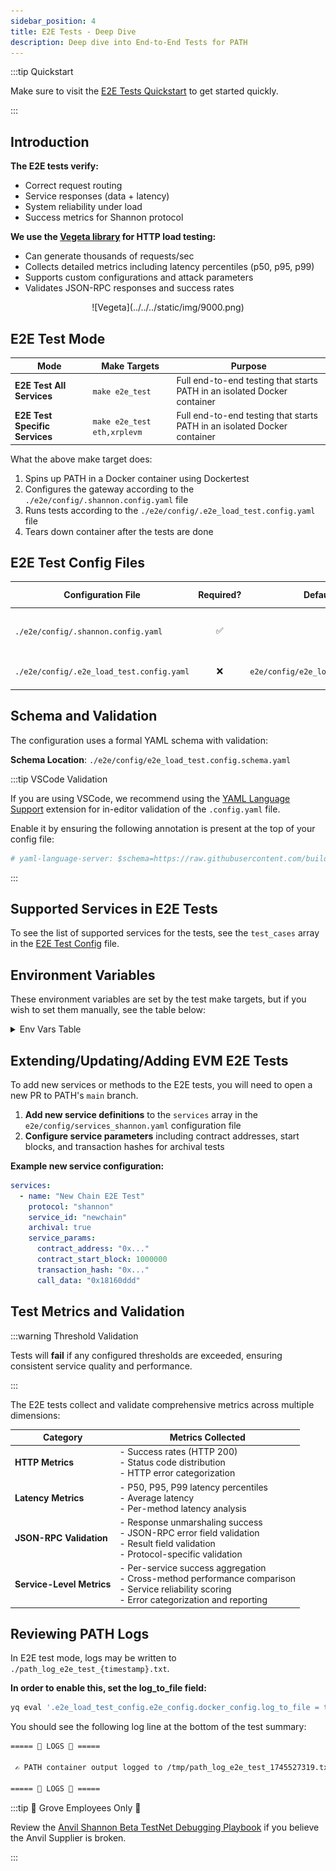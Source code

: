 ```yaml
---
sidebar_position: 4
title: E2E Tests - Deep Dive
description: Deep dive into End-to-End Tests for PATH
---
```


:::tip Quickstart

Make sure to visit the [E2E Tests Quickstart](3_e2e_tests_quickstart.md) to get started quickly.

:::

## Introduction

**The E2E tests verify:**

- Correct request routing
- Service responses (data + latency)
- System reliability under load
- Success metrics for Shannon protocol

**We use the [Vegeta library](https://github.com/tsenart/vegeta) for HTTP load testing:**

- Can generate thousands of requests/sec
- Collects detailed metrics including latency percentiles (p50, p95, p99)
- Supports custom configurations and attack parameters
- Validates JSON-RPC responses and success rates

<div align="center">
![Vegeta](../../../static/img/9000.png)
</div>

## E2E Test Mode

| Mode                           | Make Targets                | Purpose                                                                  |
| ------------------------------ | --------------------------- | ------------------------------------------------------------------------ |
| **E2E Test All Services**      | `make e2e_test`             | Full end-to-end testing that starts PATH in an isolated Docker container |
| **E2E Test Specific Services** | `make e2e_test eth,xrplevm` | Full end-to-end testing that starts PATH in an isolated Docker container |

What the above make target does:

1. Spins up PATH in a Docker container using Dockertest
2. Configures the gateway according to the `./e2e/config/.shannon.config.yaml` file
3. Runs tests according to the `./e2e/config/.e2e_load_test.config.yaml` file
4. Tears down container after the tests are done

## E2E Test Config Files

| Configuration File                        | Required? |             Default available?              | Description                            | Command to create or customize    |
| ----------------------------------------- | :-------: | :-----------------------------------------: | :------------------------------------- | :-------------------------------- |
| `./e2e/config/.shannon.config.yaml`       |    ✅     |                     ❌                      | Gateway service configuration for PATH | `make config_shannon_populate`    |
| `./e2e/config/.e2e_load_test.config.yaml` |    ❌     | `e2e/config/e2e_load_test.config.tmpl.yaml` | Custom configuration for E2E tests     | `make config_prepare_shannon_e2e` |

## Schema and Validation

The configuration uses a formal YAML schema with validation:

**Schema Location**: `./e2e/config/e2e_load_test.config.schema.yaml`

:::tip VSCode Validation

If you are using VSCode, we recommend using the [YAML Language Support](https://marketplace.visualstudio.com/items?itemName=redhat.vscode-yaml) extension for in-editor validation of the `.config.yaml` file.

Enable it by ensuring the following annotation is present at the top of your config file:

```yaml
# yaml-language-server: $schema=https://raw.githubusercontent.com/buildwithgrove/path/refs/heads/main/e2e/config/e2e_load_test.config.schema.yaml
```

:::

## Supported Services in E2E Tests

To see the list of supported services for the tests, see the `test_cases` array in the [E2E Test Config](https://github.com/buildwithgrove/path/blob/main/e2e/config/e2e_load_test.config.tmpl.yaml) file.

## Environment Variables

These environment variables are set by the test make targets, but if you wish to set them manually, see the table below:

<details>
<summary>Env Vars Table</summary>
| Variable         | Description                                                                                       | Values                              | Required |
| ---------------- | ------------------------------------------------------------------------------------------------- | ----------------------------------- | -------- |
| TEST_MODE        | Determines the test execution mode                                                                | `e2e`                               | Yes      |
| TEST_PROTOCOL    | Specifies which protocol to test                                                                  | `shannon`                           | Yes      |
| TEST_SERVICE_IDS | Specifies which service IDs to test. If not set, all service IDs for the protocol will be tested. | Comma-separated list of service IDs | No       |
</details>

## Extending/Updating/Adding EVM E2E Tests

To add new services or methods to the E2E tests, you will need to open a new PR to PATH's `main` branch.

1. **Add new service definitions** to the `services` array in the `e2e/config/services_shannon.yaml` configuration file
2. **Configure service parameters** including contract addresses, start blocks, and transaction hashes for archival tests

**Example new service configuration:**

```yaml
services:
  - name: "New Chain E2E Test"
    protocol: "shannon"
    service_id: "newchain"
    archival: true
    service_params:
      contract_address: "0x..."
      contract_start_block: 1000000
      transaction_hash: "0x..."
      call_data: "0x18160ddd"
```

## Test Metrics and Validation

:::warning Threshold Validation

Tests will **fail** if any configured thresholds are exceeded, ensuring consistent service quality and performance.

:::

The E2E tests collect and validate comprehensive metrics across multiple dimensions:

| **Category**              | **Metrics Collected**                                                                                                                                        |
| ------------------------- | ------------------------------------------------------------------------------------------------------------------------------------------------------------ |
| **HTTP Metrics**          | - Success rates (HTTP 200) <br/> - Status code distribution <br/> - HTTP error categorization                                                                |
| **Latency Metrics**       | - P50, P95, P99 latency percentiles <br/> - Average latency <br/> - Per-method latency analysis                                                              |
| **JSON-RPC Validation**   | - Response unmarshaling success <br/> - JSON-RPC error field validation <br/> - Result field validation <br/> - Protocol-specific validation                 |
| **Service-Level Metrics** | - Per-service success aggregation <br/> - Cross-method performance comparison <br/> - Service reliability scoring <br/> - Error categorization and reporting |

## Reviewing PATH Logs

In E2E test mode, logs may be written to `./path_log_e2e_test_{timestamp}.txt`.

**In order to enable this, set the log_to_file field:**

```bash
yq eval '.e2e_load_test_config.e2e_config.docker_config.log_to_file = true' -i ./e2e/config/.e2e_load_test.config.yaml
```

You should see the following log line at the bottom of the test summary:

```bash
===== 👀 LOGS 👀 =====

 ✍️ PATH container output logged to /tmp/path_log_e2e_test_1745527319.txt ✍️

===== 👀 LOGS 👀 =====

```

:::tip 🌿 Grove Employees Only 🌿

Review the [Anvil Shannon Beta TestNet Debugging Playbook](https://www.notion.so/buildwithgrove/Playbook-Debugging-Anvil-E2E-on-Beta-TestNet-177a36edfff6809c9f24e865ec5adbf8?pvs=4) if you believe the Anvil Supplier is broken.

:::
